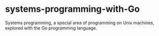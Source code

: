 # systems-programming-with-Go
Systems programming, a special area of programming on Unix machines, explored with the Go programming language.
